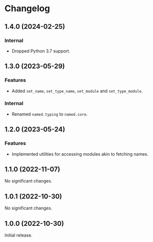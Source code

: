 # Changelog

<!-- changelogging: start -->

## 1.4.0 (2024-02-25)

### Internal

- Dropped Python 3.7 support.

## 1.3.0 (2023-05-29)

### Features

- Added `set_name`, `set_type_name`, `set_module` and `set_type_module`.

### Internal

- Renamed `named.typing` to `named.core`.

## 1.2.0 (2023-05-24)

### Features

- Implemented utilities for accessing modules akin to fetching names.

## 1.1.0 (2022-11-07)

No significant changes.

## 1.0.1 (2022-10-30)

No significant changes.

## 1.0.0 (2022-10-30)

Initial release.
